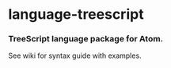 # language-treescript
### TreeScript language package for Atom.

See wiki for syntax guide with examples.
